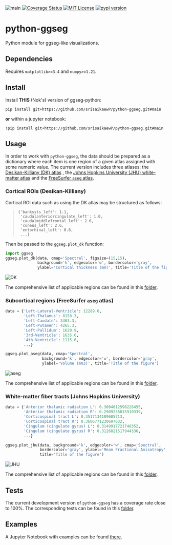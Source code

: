 ![main](https://github.com/ggseg/python-ggseg/actions/workflows/main.yml/badge.svg)
[![Coverage Status](https://coveralls.io/repos/github/ggseg/python-ggseg/badge.svg?branch=main)](https://coveralls.io/github/ggseg/python-ggseg?branch=main)
[![MIT License](https://img.shields.io/badge/License-MIT-brightgreen.svg)](https://github.com/ggseg/python-ggseg/blob/main/LICENSE)
[![pypi version](https://img.shields.io/pypi/v/ggseg.svg)](https://pypi.org/project/ggseg/)

# python-ggseg

Python module for ggseg-like visualizations.

## Dependencies

Requires `matplotlib>=3.4` and `numpy>=1.21`.

## Install

Install **THIS** (Nok's) version of ggseg-python:

```pip install git+https://github.com/srisaikaewP/python-ggseg.git#main``` 

**or** within a jupyter notebook:

```!pip install git+https://github.com/srisaikaewP/python-ggseg.git#main``` 


## Usage

In order to work with `python-ggseg`, the data should be prepared as a
dictionary where each item is one region of a given atlas assigned with some
numeric value. The current version includes three atlases: the
[Desikan-Killiany (DK) atlas](https://pubmed.ncbi.nlm.nih.gov/16530430/)
, the [Johns Hopkins University (JHU) white-matter atlas](https://fsl.fmrib.ox.ac.uk/fsl/fslwiki/Atlases) and the [FreeSurfer `aseg` atlas](https://surfer.nmr.mgh.harvard.edu/fswiki/FreeSurferVersion3).

### Cortical ROIs (Desikan-Killiany)

Cortical ROI data such as using the DK atlas may be
structured as follows:
> ```
> {'bankssts_left': 1.1,
>  'caudalanteriorcingulate_left': 1.0,
>  'caudalmiddlefrontal_left': 2.6,
>  'cuneus_left': 2.6,
>  'entorhinal_left': 0.6,
>  ...}

Then be passed to the `ggseg.plot_dk` function:

```python
import ggseg
ggseg.plot_dk(data, cmap='Spectral', figsize=(15,15),
              background='k', edgecolor='w', bordercolor='gray',
              ylabel='Cortical thickness (mm)', title='Title of the figure')
```

![DK](https://raw.githubusercontent.com/ggseg/python-ggseg/main/doc/dk01.jpg)

The comprehensive list of applicable regions can be found in this [folder](https://github.com/ggseg/python-ggseg/tree/main/ggseg/data/dk).

### Subcortical regions (FreeSurfer `aseg` atlas)

```python
data = {'Left-Lateral-Ventricle': 12289.6,
        'Left-Thalamus': 8158.3,
        'Left-Caudate': 3463.3,
        'Left-Putamen': 4265.3,
        'Left-Pallidum': 1620.9,
        '3rd-Ventricle': 1635.6,
        '4th-Ventricle': 1115.6,
        ...}
```

```python
ggseg.plot_aseg(data, cmap='Spectral',
                background='k', edgecolor='w', bordercolor='gray',
                ylabel='Volume (mm3)', title='Title of the figure')
```

![aseg](https://raw.githubusercontent.com/ggseg/python-ggseg/main/doc/aseg.png)

The comprehensive list of applicable regions can be found in this [folder](https://github.com/ggseg/python-ggseg/tree/main/ggseg/data/aseg).

### White-matter fiber tracts (Johns Hopkins University)

```python
data = {'Anterior thalamic radiation L': 0.3004812598228455,
        'Anterior thalamic radiation R': 0.2909256815910339,
        'Corticospinal tract L': 0.3517134189605713,
        'Corticospinal tract R': 0.3606771230697632,
        'Cingulum (cingulate gyrus) L': 0.3149917721748352,
        'Cingulum (cingulate gyrus) R': 0.3126821517944336,
        ...}
```

```python
ggseg.plot_jhu(data, background='k', edgecolor='w', cmap='Spectral',
               bordercolor='gray', ylabel='Mean Fractional Anisotropy',
               title='Title of the figure')
```

![JHU](https://raw.githubusercontent.com/ggseg/python-ggseg/main/doc/jhu.png)

The comprehensive list of applicable regions can be found in this [folder](https://github.com/ggseg/python-ggseg/tree/main/ggseg/data/jhu).

## Tests

The current development version of `python-ggseg` has a coverage rate close to 100%.
The corresponding tests can be found in this [folder](https://github.com/ggseg/python-ggseg/tree/main/ggseg/tests).

## Examples

A Jupyter Notebook with examples can be found [there](https://github.com/ggseg/python-ggseg/blob/main/doc/ggseg.ipynb).
